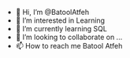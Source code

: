 - 👋 Hi, I’m @BatoolAtfeh
- 👀 I’m interested in Learning 
- 🌱 I’m currently learning SQL
- 💞️ I’m looking to collaborate on ...
- 📫 How to reach me Batool Atfeh 

<!---
BatoolAtfeh/BatoolAtfeh is a ✨ special ✨ repository because its `README.md` (this file) appears on your GitHub profile.
You can click the Preview link to take a look at your changes.
--->
